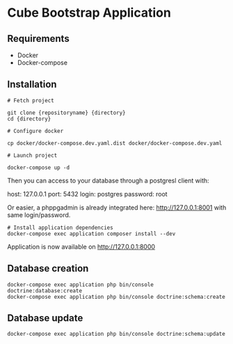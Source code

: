 # Cube Bootstrap Application

## Requirements

- Docker
- Docker-compose

## Installation

```
# Fetch project

git clone {repositoryname} {directory}
cd {directory}

# Configure docker

cp docker/docker-compose.dev.yaml.dist docker/docker-compose.dev.yaml

# Launch project

docker-compose up -d

```
Then you can access to your database through a postgresl client with:

host: 127.0.0.1
port: 5432
login: postgres
password: root

Or easier, a phppgadmin is already integrated here: http://127.0.0.1:8001 with same login/password.

```
# Install application dependencies
docker-compose exec application composer install --dev
```

Application is now available on http://127.0.0.1:8000

## Database creation

```
docker-compose exec application php bin/console doctrine:database:create
docker-compose exec application php bin/console doctrine:schema:create
```

## Database update


```
docker-compose exec application php bin/console doctrine:schema:update
```
